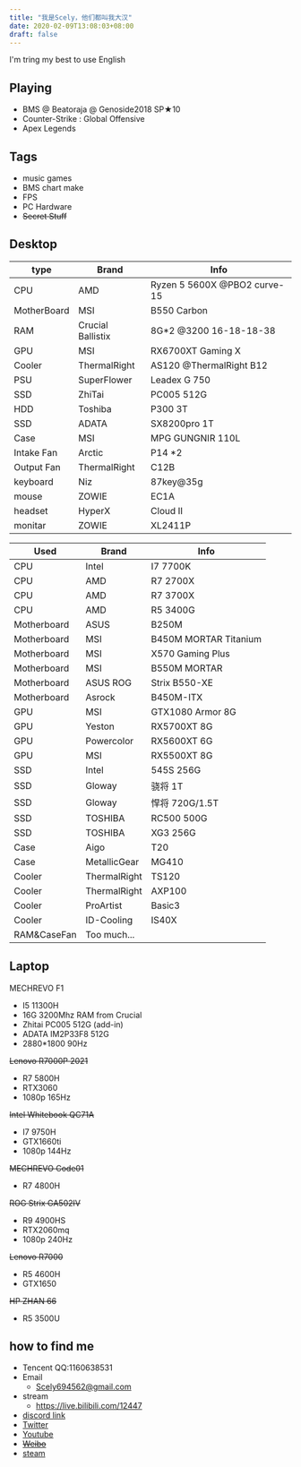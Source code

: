 ```yaml
---
title: "我是Scely，他们都叫我大汉"
date: 2020-02-09T13:08:03+08:00
draft: false
---
```

<!--more-->
  I'm tring my best to use English

## Playing
- BMS @ Beatoraja @ Genoside2018 SP★10
- Counter-Strike : Global Offensive
- Apex Legends

## Tags
- music games
- BMS chart make
- FPS
- PC Hardware
- ~~Secret Stuff~~

## Desktop

type | Brand | Info
---|---|---
CPU | AMD | Ryzen 5 5600X @PBO2 curve-15
MotherBoard | MSI | B550 Carbon
RAM | Crucial Ballistix | 8G*2 @3200 16-18-18-38 
GPU  | MSI | RX6700XT Gaming X 
Cooler | ThermalRight | AS120 @ThermalRight B12 
PSU | SuperFlower | Leadex G 750
SSD | ZhiTai | PC005 512G
HDD | Toshiba | P300 3T
SSD | ADATA | SX8200pro 1T
Case | MSI | MPG GUNGNIR 110L
Intake Fan | Arctic | P14 *2
Output Fan | ThermalRight | C12B
keyboard | Niz | 87key@35g
mouse | ZOWIE | EC1A
headset | HyperX | Cloud II
monitar | ZOWIE | XL2411P

Used | Brand | Info
---|---|---
CPU | Intel | I7 7700K
CPU | AMD | R7 2700X
CPU | AMD | R7 3700X
CPU | AMD | R5 3400G
Motherboard | ASUS | B250M
Motherboard | MSI | B450M MORTAR Titanium
Motherboard | MSI | X570 Gaming Plus
Motherboard | MSI | B550M MORTAR
Motherboard | ASUS ROG | Strix B550-XE
Motherboard | Asrock | B450M-ITX
GPU | MSI | GTX1080 Armor 8G
GPU | Yeston | RX5700XT 8G
GPU | Powercolor | RX5600XT 6G
GPU | MSI | RX5500XT 8G
SSD | Intel | 545S 256G
SSD | Gloway | 骁将 1T
SSD | Gloway | 悍将 720G/1.5T
SSD | TOSHIBA | RC500 500G
SSD | TOSHIBA | XG3 256G
Case | Aigo | T20
Case | MetallicGear | MG410
Cooler | ThermalRight | TS120
Cooler | ThermalRight | AXP100
Cooler | ProArtist | Basic3
Cooler | ID-Cooling | IS40X
RAM&CaseFan | Too much...


## Laptop

MECHREVO F1
- I5 11300H
- 16G 3200Mhz RAM from Crucial
- Zhitai PC005 512G (add-in)
- ADATA IM2P33F8 512G
- 2880*1800 90Hz

~~Lenovo R7000P 2021~~
- R7 5800H
- RTX3060
- 1080p 165Hz

~~Intel Whitebook QC71A~~
- I7 9750H
- GTX1660ti
- 1080p 144Hz

~~MECHREVO Code01~~ 
- R7 4800H

~~ROG Strix GA502IV~~
- R9 4900HS
- RTX2060mq
- 1080p 240Hz

~~Lenovo R7000~~
- R5 4600H
- GTX1650

~~HP ZHAN 66~~
- R5 3500U

## how to find me

- Tencent QQ:1160638531
- Email
  - Scely694562@gmail.com
- stream
  - https://live.bilibili.com/12447
- [discord link](discord.gg/9mp6h6W)
- [Twitter](https://twitter.com/ScelyM)
- [Youtube](https://www.youtube.com/channel/UCEuWgIRKyeApO6dxfca5xOg)
- ~~[Weibo](https://weibo.com/2485089434/profile)~~
- [steam](https://steamcommunity.com/id/ScelyM/)